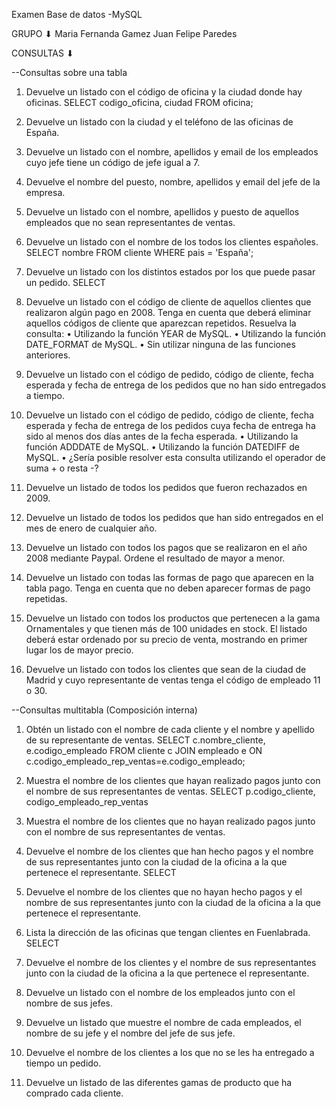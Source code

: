Examen Base de datos -MySQL


GRUPO ⬇︎
Maria Fernanda Gamez
Juan Felipe Paredes






CONSULTAS ⬇︎

--Consultas sobre una tabla

1. Devuelve un listado con el código de oficina y la ciudad donde hay oficinas.
    SELECT codigo_oficina, ciudad
    FROM oficina;

2. Devuelve un listado con la ciudad y el teléfono de las oficinas de España.

3. Devuelve un listado con el nombre, apellidos y email de los empleados cuyo
jefe tiene un código de jefe igual a 7.
4. Devuelve el nombre del puesto, nombre, apellidos y email del jefe de la
empresa.
5. Devuelve un listado con el nombre, apellidos y puesto de aquellos
empleados que no sean representantes de ventas.

6. Devuelve un listado con el nombre de los todos los clientes españoles.
    SELECT nombre
    FROM cliente
    WHERE pais = 'España';


7. Devuelve un listado con los distintos estados por los que puede pasar un
pedido.
    SELECT
8. Devuelve un listado con el código de cliente de aquellos clientes que
realizaron algún pago en 2008. Tenga en cuenta que deberá eliminar
aquellos códigos de cliente que aparezcan repetidos. Resuelva la consulta:
• Utilizando la función YEAR de MySQL.
• Utilizando la función DATE_FORMAT de MySQL.
• Sin utilizar ninguna de las funciones anteriores.
9. Devuelve un listado con el código de pedido, código de cliente, fecha
esperada y fecha de entrega de los pedidos que no han sido entregados a
tiempo.
10. Devuelve un listado con el código de pedido, código de cliente, fecha
esperada y fecha de entrega de los pedidos cuya fecha de entrega ha sido al
menos dos días antes de la fecha esperada.
• Utilizando la función ADDDATE de MySQL.
• Utilizando la función DATEDIFF de MySQL.
• ¿Sería posible resolver esta consulta utilizando el operador de suma + o
resta -?
11. Devuelve un listado de todos los pedidos que fueron rechazados en 2009.
12. Devuelve un listado de todos los pedidos que han sido entregados en el
mes de enero de cualquier año.

13. Devuelve un listado con todos los pagos que se realizaron en el
año 2008 mediante Paypal. Ordene el resultado de mayor a menor.
14. Devuelve un listado con todas las formas de pago que aparecen en la
tabla pago. Tenga en cuenta que no deben aparecer formas de pago
repetidas.
15. Devuelve un listado con todos los productos que pertenecen a la
gama Ornamentales y que tienen más de 100 unidades en stock. El listado
deberá estar ordenado por su precio de venta, mostrando en primer lugar
los de mayor precio.
16. Devuelve un listado con todos los clientes que sean de la ciudad de Madrid y
cuyo representante de ventas tenga el código de empleado 11 o 30.


--Consultas multitabla (Composición interna)

1. Obtén un listado con el nombre de cada cliente y el nombre y apellido de su
representante de ventas.
    SELECT c.nombre_cliente, e.codigo_empleado
    FROM cliente c
    JOIN empleado e ON c.codigo_empleado_rep_ventas=e.codigo_empleado;
    

2. Muestra el nombre de los clientes que hayan realizado pagos junto con el
nombre de sus representantes de ventas.
    SELECT p.codigo_cliente, codigo_empleado_rep_ventas


3. Muestra el nombre de los clientes que no hayan realizado pagos junto con
el nombre de sus representantes de ventas.



4. Devuelve el nombre de los clientes que han hecho pagos y el nombre de sus
representantes junto con la ciudad de la oficina a la que pertenece el
representante.
    SELECT 


5. Devuelve el nombre de los clientes que no hayan hecho pagos y el nombre
de sus representantes junto con la ciudad de la oficina a la que pertenece el
representante.


6. Lista la dirección de las oficinas que tengan clientes en Fuenlabrada.
    SELECT 


7. Devuelve el nombre de los clientes y el nombre de sus representantes junto
con la ciudad de la oficina a la que pertenece el representante.
8. Devuelve un listado con el nombre de los empleados junto con el nombre
de sus jefes.

9. Devuelve un listado que muestre el nombre de cada empleados, el nombre
de su jefe y el nombre del jefe de sus jefe.
10. Devuelve el nombre de los clientes a los que no se les ha entregado a
tiempo un pedido.
11. Devuelve un listado de las diferentes gamas de producto que ha comprado
cada cliente.